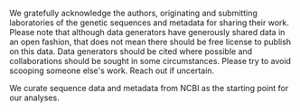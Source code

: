 We gratefully acknowledge the authors, originating and submitting laboratories of the genetic sequences and metadata for sharing their work. Please note that although data generators have generously shared data in an open fashion, that does not mean there should be free license to publish on this data. Data generators should be cited where possible and collaborations should be sought in some circumstances. Please try to avoid scooping someone else's work. Reach out if uncertain.

We curate sequence data and metadata from NCBI as the starting point for our analyses. 

<!--
Curated sequences and metadata are available as flat files at:

* [data.nextstrain.org/files/workflows/lassa/sequences.fasta.zst](https://data.nextstrain.org/files/workflows/lassa/sequences.fasta.zst)
* [data.nextstrain.org/files/workflows/lassa/metadata.tsv.zst](https://data.nextstrain.org/files/workflows/lassa/metadata.tsv.zst)
-->
